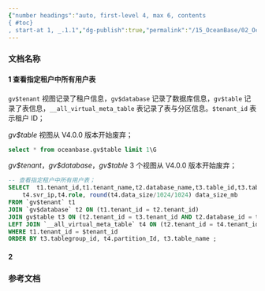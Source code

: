```yaml
---
{"number headings":"auto, first-level 4, max 6, contents
{ #toc}
, start-at 1, _.1.1","dg-publish":true,"permalink":"/15_OceanBase/02_OceanBase 基本操作/数据库对象管理_MySql 租户/查看指定租户中所有用户表/","dgPassFrontmatter":true}
---
```




### 文档名称
#### 1 查看指定租户中所有用户表

`gv$tenant` 视图记录了租户信息，`gv$database` 记录了数据库信息，`gv$table` 记录了表信息，`__all_virtual_meta_table` 表记录了表与分区信息。`$tenant_id` 表示租户 ID；

*gv$table* 视图从 V4.0.0 版本开始废弃；
```sql
select * from oceanbase.gv$table limit 1\G
```

*gv\$tenant*，*gv\$database*，*gv\$table* 3 个视图从 V4.0.0 版本开始废弃；
```sql
-- 查看指定租户中所有用户表；
SELECT  t1.tenant_id,t1.tenant_name,t2.database_name,t3.table_id,t3.table_Name,t3.tablegroup_id,t3.part_num,t4.partition_Id,t4.zone,
	t4.svr_ip,t4.role, round(t4.data_size/1024/1024) data_size_mb
FROM `gv$tenant` t1
JOIN `gv$database` t2 ON (t1.tenant_id = t2.tenant_id)
JOIN gv$table t3 ON (t2.tenant_id = t3.tenant_id AND t2.database_id = t3.database_id AND t3.index_type = 0)
LEFT JOIN `__all_virtual_meta_table` t4 ON (t2.tenant_id = t4.tenant_id AND ( t3.table_id = t4.table_id OR t3.tablegroup_id = t4.table_id ) AND t4.role IN (1))
WHERE t1.tenant_id = $tenant_id
ORDER BY t3.tablegroup_id, t4.partition_Id, t3.table_name ;

```


#### 2 


### 参考文档



